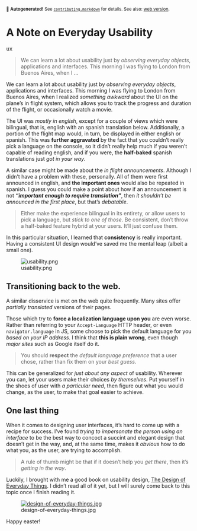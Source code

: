 <sub>&#x1F6A8; <strong>Autogenerated!</strong> See <a href="https://github.com/ponyfoo/articles/tree/noindex/contributing.markdown"><code>contributing.markdown</code></a> for details. See also: <a href="https://ponyfoo.com/articles/a-note-on-everyday-usability">web version</a>.</sub>

<a href="https://ponyfoo.com/articles/a-note-on-everyday-usability"><div></div></a>

<h1>A Note on Everyday Usability</h1>

<p><kbd>ux</kbd></p>

<blockquote><p>We can learn a lot about usability just by <em>observing everyday objects</em>, applications and interfaces. This morning I was flying to London from Buenos Aires, when I &#x2026;</p></blockquote>

<div><p>We can learn a lot about usability just by <em>observing everyday objects</em>, applications and interfaces. This morning I was flying to London from Buenos Aires, when I realized <em>something awkward</em> about the UI on the plane&#x2019;s in flight system, which allows you to track the progress and duration of the flight, or occasionally watch a movie.</p></div>

<blockquote></blockquote>

<div><p>The UI was <em>mostly in english</em>, except for a couple of views which were bilingual, that is, english with an spanish translation below. Additionally, a portion of the flight map would, in turn, be displayed in either english or spanish. This was <strong>further aggravated</strong> by the fact that you couldn&#x2019;t really pick a language on the console, so it didn&#x2019;t really help much if you weren&#x2019;t capable of reading english, and if you were, the <strong>half-baked</strong> spanish translations just <em>got in your way</em>.</p></div>

<div><p>A similar case might be made about the <em>in flight announcements</em>. Although I didn&#x2019;t have a problem with these, personally. All of them were first announced in english, and <strong>the important ones</strong> would also be repeated in spanish. I guess you could make a point about how if an announcement is not <em><strong>&#x201C;important enough to require translation&#x201D;</strong></em>, then <em>it shouldn&#x2019;t be announced in the first place</em>, but that&#x2019;s <em>debatable</em>.</p> <blockquote> <p>Either make the experience bilingual in its entirety, or allow users to pick a language, but <em>stick to one of those</em>. Be consistent, don&#x2019;t throw a half-baked feature hybrid at your users. It&#x2019;ll just confuse them.</p> </blockquote> <p>In this particular situation, I learned that <strong>consistency</strong> is really important. Having a consistent UI design would&#x2019;ve saved me the mental leap (albeit a small one).</p> <figure><img alt="usability.png" title="Don&apos;t. Pretty is nice, but usable is better" class="" src="https://i.imgur.com/e0sLaK7.png"><figcaption>usability.png</figcaption></figure> <h2 id="transitioning-back-to-the-web">Transitioning back to the web.</h2> <p>A similar disservice is met on the web quite frequently. Many sites offer <em>partially translated</em> versions of their pages.</p> <p>Those which try to <strong>force a localization language upon you</strong> are even worse. Rather than referring to your <code class="md-code md-code-inline">Accept-Language</code> HTTP header, or even <code class="md-code md-code-inline">navigator.language</code> in JS, some choose to pick the default language for you <em>based on your IP address</em>. I think that <strong>this is plain wrong</strong>, even though <em>major sites</em> such as Google itself do it.</p> <blockquote> <p>You should <strong>respect</strong> the <em>default language preference</em> that a user chose, rather than fix them on your <em>best guess</em>.</p> </blockquote> <p>This can be generalized for <em>just about any aspect</em> of usability. Wherever you can, let your users make their choices <em>by themselves</em>. Put yourself in the shoes of user with <em>a particular need</em>, then figure out what you would change, as the user, to make that goal easier to achieve.</p> <h2 id="one-last-thing">One last thing</h2> <p>When it comes to designing user interfaces, it&#x2019;s hard to come up with a recipe for success. I&#x2019;ve found <em>trying to impersonate the person using an interface</em> to be the best way to concoct a succint and elegant design that doesn&#x2019;t get in the way, and, at the same time, makes it <em>obvious</em> how to do what you, as the user, are trying to accomplish.</p> <blockquote> <p>A rule of thumb might be that if it doesn&#x2019;t help you <em>get there</em>, then it&#x2019;s <em>getting in the way</em>.</p> </blockquote> <p>Luckily, I brought with me a good book on usability design, <a href="http://www.amazon.com/dp/0465067107" target="_blank" aria-label="Look up The Design of Everyday Things on Amazon">The Design of Everyday Things</a>. I didn&#x2019;t read all of it yet, but I will surely come back to this topic once I finish reading it.</p> <figure><a href="http://www.amazon.com/dp/0465067107" target="_blank" aria-label="Look up The Design of Everyday Things on Amazon"><img alt="design-of-everyday-things.jpg" class="" src="https://i.imgur.com/7kwknYH.jpg"></a><figcaption>design-of-everyday-things.jpg</figcaption></figure> <p>Happy easter!</p></div>
